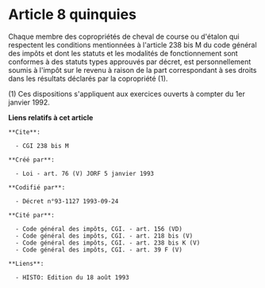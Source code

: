 # Article 8 quinquies

Chaque membre des copropriétés de cheval de course ou d'étalon qui respectent les conditions mentionnées à l'article 238 bis
M du code général des impôts et dont les statuts et les modalités de fonctionnement sont conformes à des statuts types
approuvés par décret, est personnellement soumis à l'impôt sur le revenu à raison de la part correspondant à ses droits dans
les résultats déclarés par la copropriété (1).

(1) Ces dispositions s'appliquent aux exercices ouverts à compter du 1er janvier 1992.

**Liens relatifs à cet article**

	**Cite**:

	  - CGI 238 bis M

	**Créé par**:

	  - Loi - art. 76 (V) JORF 5 janvier 1993

	**Codifié par**:

	  - Décret n°93-1127 1993-09-24

	**Cité par**:

	  - Code général des impôts, CGI. - art. 156 (VD)
	  - Code général des impôts, CGI. - art. 218 bis (V)
	  - Code général des impôts, CGI. - art. 238 bis K (V)
	  - Code général des impôts, CGI. - art. 39 F (V)

	**Liens**:

	  - HISTO: Edition du 18 août 1993
